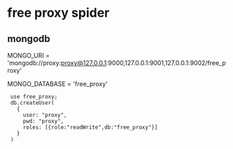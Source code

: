 
# free proxy spider


## mongodb
MONGO_URI = 'mongodb://proxy:proxy@127.0.0.1:9000,127.0.0.1:9001,127.0.0.1:9002/free_proxy'

MONGO_DATABASE = 'free_proxy'

```shell
 use free_proxy;
 db.createUser(
   {
     user: "proxy",
     pwd: "proxy",
     roles: [{role:"readWrite",db:"free_proxy"}]
   }
 )
```
